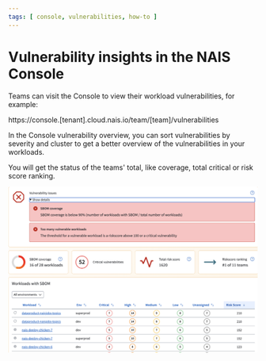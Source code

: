 ```yaml
---
tags: [ console, vulnerabilities, how-to ]
---
```


# Vulnerability insights in the NAIS Console 

Teams can visit the Console to view their workload vulnerabilities, for example:

https://console.[tenant].cloud.nais.io/team/[team]/vulnerabilities

In the Console vulnerability overview, you can sort vulnerabilities by severity and cluster to get a better overview of the vulnerabilities in your workloads.

You will get the status of the teams' total, like coverage, total critical or risk score ranking. 

![NAIS Console](../../../assets/salsa-team.png)




